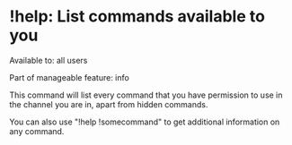 # !help: List commands available to you

Available to: all users

Part of manageable feature: info

This command will list every command that you have permission to use in the
channel you are in, apart from hidden commands.

You can also use "!help !somecommand" to get additional information on any
command.

